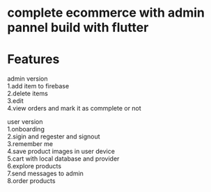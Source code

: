 # complete ecommerce with admin pannel build with flutter
# Features
   admin version        
      1.add item to firebase        
      2.delete items        
      3.edit        
      4.view orders and mark it as commplete or not        
   
   user version        
      1.onboarding        
      2.sigin and regester and signout        
      3.remember me         
      4.save product images in user device         
      5.cart with local database and provider        
      6.explore products        
      7.send messages to admin        
      8.order products        
